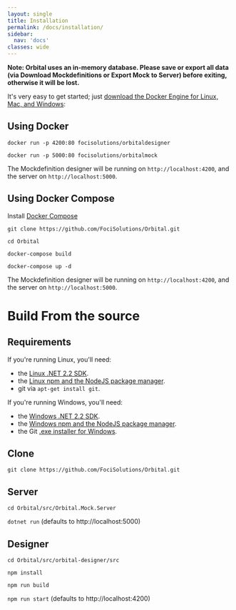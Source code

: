 ```yaml
---
layout: single
title: Installation
permalink: /docs/installation/
sidebar:
  nav: 'docs'
classes: wide
---
```


**Note: Orbital uses an in-memory database. Please save or export all data (via Download Mockdefinitions or Export Mock to Server) before exiting, otherwise it will be lost.**

It's very easy to get started; just [download the Docker Engine for Linux, Mac, and Windows](https://hub.docker.com/?overlay=onboarding):

## Using Docker

`docker run -p 4200:80 focisolutions/orbitaldesigner`

`docker run -p 5000:80 focisolutions/orbitalmock`

The Mockdefinition designer will be running on `http://localhost:4200`, and the server on `http://localhost:5000`.

## Using Docker Compose

Install [Docker Compose](https://docs.docker.com/compose/install/)

`git clone https://github.com/FociSolutions/Orbital.git`

`cd Orbital`

`docker-compose build`

`docker-compose up -d`

The Mockdefinition designer will be running on `http://localhost:4200`, and the server on `http://localhost:5000`.

# Build From the source

## Requirements

If you're running Linux, you'll need:

- the [Linux .NET 2.2 SDK](https://docs.microsoft.com/dotnet/core/install/linux-package-managers).
- the [Linux npm and the NodeJS package manager](https://nodejs.org/en/download/package-manager/).
- git via `apt-get install git`.

If you're running Windows, you'll need:

- the [Windows .NET 2.2 SDK](https://dotnet.microsoft.com/download/dotnet-core/thank-you/sdk-2.2.100-windows-x64-installer).
- the [Windows npm and the NodeJS package manager](https://nodejs.org/en/download/).
- the Git [.exe installer for Windows](https://git-scm.com/download/win).

## Clone

`git clone https://github.com/FociSolutions/Orbital.git`

## Server

`cd Orbital/src/Orbital.Mock.Server`

`dotnet run` (defaults to http://localhost:5000)

## Designer

`cd Orbital/src/orbital-designer/src`

`npm install`

`npm run build`

`npm run start` (defaults to http://localhost:4200)
